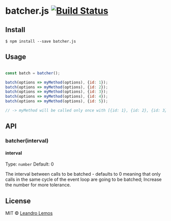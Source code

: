 # batcher.js [![Build Status](https://travis-ci.org/https://github.com/leandrowd/batcher.svg?branch=master)](https://travis-ci.org/https://github.com/leandrowd/batcher)

>


## Install

```
$ npm install --save batcher.js
```


## Usage

```js

const batch = batcher();

batch(options => myMethod(options), {id: 1});
batch(options => myMethod(options), {id: 2});
batch(options => myMethod(options), {id: 3});
batch(options => myMethod(options), {id: 4});
batch(options => myMethod(options), {id: 5});

// -> myMethod will be called only once with [{id: 1}, {id: 2}, {id: 3}, {id: 4}, {id: 5}];
```


## API

### batcher(interval)

#### interval

Type: `number`
Default: 0

The interval between calls to be batched - defaults to 0 meaning that only calls in the same cycle of the event loop are going to be batched; Increase the number for more tolerance.


## License

MIT © [Leandro Lemos](https://github.com/leandrowd)
